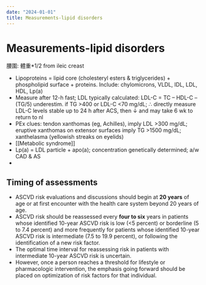 ```yaml
---
date: "2024-01-01"
title: Measurements-lipid disorders
---
```


# Measurements-lipid disorders

腰圍: 體重*1/2 from ileic creast

* Lipoproteins = lipid core (cholesteryl esters & triglycerides) + phospholipid surface + proteins. Include: chylomicrons, VLDL, IDL, LDL, HDL, Lp(a)
* Measure after 12-h fast; LDL typically calculated: LDL-C = TC – HDL-C – (TG/5) underestim. if TG >400 or LDL-C <70 mg/dL; ∴ directly measure LDL-C levels stable up to 24 h after ACS, then ↓ and may take 6 wk to return to nl
* PEx clues: tendon xanthomas (eg, Achilles), imply LDL >300 mg/dL; eruptive xanthomas on extensor surfaces imply TG >1500 mg/dL; xanthelasma (yellowish streaks on eyelids)
* [[Metabolic syndrome]] 
* Lp(a) = LDL particle + apo(a); concentration genetically determined; a/w CAD & AS
*

## Timing of assessments
* ASCVD risk evaluations and discussions should begin at **20 years** of age or at first encounter with the health care system beyond 20 years of age.
* ASCVD risk should be reassessed every **four to six** years in patients whose identified 10-year ASCVD risk is low (<5 percent) or borderline (5 to 7.4 percent) and more frequently for patients whose identified 10-year ASCVD risk is intermediate (7.5 to 19.9 percent), or following the identification of a new risk factor.
* The optimal time interval for reassessing risk in patients with intermediate 10-year ASCVD risk is uncertain.
* However, once a person reaches a threshold for lifestyle or pharmacologic intervention, the emphasis going forward should be placed on optimization of risk factors for that individual.
